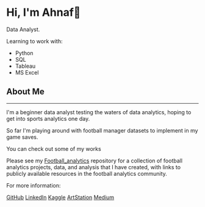 # Hi, I'm Ahnaf👋

Data Analyst.

Learning to work with:

* Python
* SQL
* Tableau
* MS Excel

## About Me

---
I'm a beginner data analyst testing the waters of data analytics, hoping to get into sports analytics one day. 

So far I'm playing around with football manager datasets to implement in my game saves.

You can check out some of my works 

Please see my [Football_analytics](https://github.com/ahnaf105091/Football-analytics) repository for a collection of football analytics projects, data, and analysis that I have created, with links to publicly available resources in the football analytics community.

For more information:

[GitHub](https://github.com/ahnaf105091)
[LinkedIn](https://www.linkedin.com/in/ahnaf-chowdhury-4aaa93153/)
[Kaggle](https://www.kaggle.com/ahnaf105091)
[ArtStation](https://www.artstation.com/ahnafchowdhury/followers)
[Medium](https://medium.com/@ahnaf105091)






<!--
**ahnaf105091/ahnaf105091** is a ✨ _special_ ✨ repository because its `README.md` (this file) appears on your GitHub profile.

Here are some ideas to get you started:

- 🔭 I’m currently working on ...
- 🌱 I’m currently learning ...
- 👯 I’m looking to collaborate on ...
- 🤔 I’m looking for help with ...
- 💬 Ask me about ...
- 📫 How to reach me: ...
- 😄 Pronouns: ...
- ⚡ Fun fact: ...
-->
